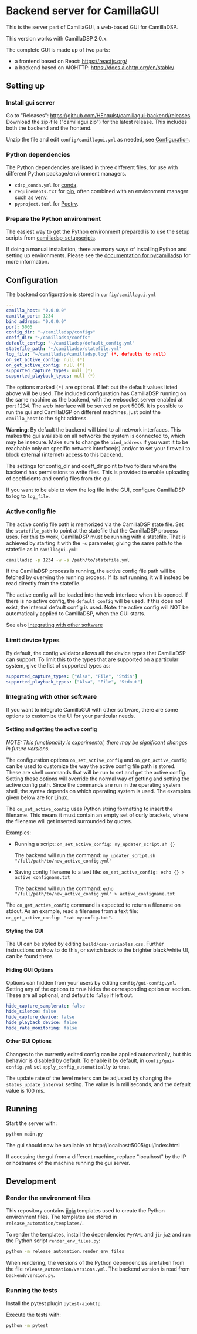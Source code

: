 # Backend server for CamillaGUI

This is the server part of CamillaGUI, a web-based GUI for CamillaDSP.

This version works with CamillaDSP 2.0.x.

The complete GUI is made up of two parts:
- a frontend based on React: https://reactjs.org/
- a backend based on AIOHTTP: https://docs.aiohttp.org/en/stable/

## Setting up
### Install gui server
Go to "Releases": https://github.com/HEnquist/camillagui-backend/releases
Download the zip-file ("camillagui.zip") for the latest release. This includes both the backend and the frontend.

Unzip the file and edit `config/camillagui.yml` as needed, see [Configuration](#configuration).

### Python dependencies
The Python dependencies are listed in three different files,
for use with different Python package/environment managers.
- `cdsp_conda.yml` for [conda](https://conda.io/).
- `requirements.txt` for [pip](https://pip.pypa.io/), often combined with an environment manager such as [venv](https://docs.python.org/3/library/venv.html).
- `pyproject.toml` for [Poetry](https://python-poetry.org).


### Prepare the Python environment
The easiest way to get the Python environment prepared is to use the setup scripts from
[camilladsp-setupscripts](https://github.com/HEnquist/camilladsp-setupscripts).

If doing a manual installation, there are many ways of installing Python and setting up environments.
Please see the [documentation for pycamilladsp](https://henquist.github.io/pycamilladsp/install/#installing)
for more information.


## Configuration

The backend configuration is stored in `config/camillagui.yml`

```yaml
---
camilla_host: "0.0.0.0"
camilla_port: 1234
bind_address: "0.0.0.0"
port: 5005
config_dir: "~/camilladsp/configs"
coeff_dir: "~/camilladsp/coeffs"
default_config: "~/camilladsp/default_config.yml"
statefile_path: "~/camilladsp/statefile.yml"
log_file: "~/camilladsp/camilladsp.log" (*, defaults to null)
on_set_active_config: null (*)
on_get_active_config: null (*)
supported_capture_types: null (*)
supported_playback_types: null (*)
```
The options marked `(*)` are optional. If left out the default values listed above will be used. The included configuration has CamillaDSP running on the same machine as the backend, with the websocket server enabled at port 1234. The web interface will be served on port 5005. It is possible to run the gui and CamillaDSP on different machines, just point the `camilla_host` to the right address.

**Warning**: By default the backend will bind to all network interfaces. This makes the gui available on all networks the system is connected to, which may be insecure. Make sure to change the `bind_address` if you want it to be reachable only on specific network interface(s) and/or to set your firewall to block external (internet) access to this backend.

The settings for config_dir and coeff_dir point to two folders where the backend has permissions to write files. This is provided to enable uploading of coefficients and config files from the gui.

If you want to be able to view the log file in the GUI, configure CamillaDSP to log to `log_file`.

### Active config file
The active config file path is memorized via the CamillaDSP state file.
Set the `statefile_path` to point at the statefile that the CamillaDSP process uses.
For this to work, CamillaDSP must be running with a statefile.
That is achieved by starting it with the `-s` parameter, giving the same path to the statefile as in `camillagui.yml`:
```sh
camilladsp -p 1234 -w -s /path/to/statefile.yml
```

If the CamillaDSP process is running, the active config file path will be fetched by querying the running process.
If its not running, it will instead be read directly from the statefile.

The active config will be loaded into the web interface when it is opened.
If there is no active config, the `default_config` will be used.
If this does not exist, the internal default config is used.
Note: the active config will NOT be automatically applied to CamillaDSP, when the GUI starts.

See also [Integrating with other software](#integrating-with-other-software)


### Limit device types
By default, the config validator allows all the device types that CamillaDSP can support. To limit this to the types that are supported on a particular system, give the list of supported types as: 
```yaml
supported_capture_types: ["Alsa", "File", "Stdin"]
supported_playback_types: ["Alsa", "File", "Stdout"]
```

### Integrating with other software
If you want to integrate CamillaGUI with other software,
there are some options to customize the UI for your particular needs.

#### Setting and getting the active config
_NOTE: This functionality is experimental, there may be significant changes in future versions._

The configuration options `on_set_active_config` and `on_get_active_config` can be used to customize the way the active config file path is stored.
These are shell commands that will be run to set and get the active config.
Setting these options will override the normal way of getting and setting the active config path.
Since the commands are run in the operating system shell, the syntax depends on which operating system is used.
The examples given below are for Linux.

The `on_set_active_config` uses Python string formatting to insert the filename.
This means it must contain an empty set of curly brackets, where the filename will get inserted surrounded by quotes.

Examples:
- Running a script: `on_set_active_config: my_updater_script.sh {}`
  
  The backend will run the command: `my_updater_script.sh "/full/path/to/new_active_config.yml"`
- Saving config filename to a text file: `on_set_active_config: echo {} > active_configname.txt` 

  The backend will run the command: `echo "/full/path/to/new_active_config.yml" > active_configname.txt`

The `on_get_active_config` command is expected to return a filename on stdout.
As an example, read a filename from a text file: `on_get_active_config: "cat myconfig.txt"`.

#### Styling the GUI
The UI can be styled by editing `build/css-variables.css`.
Further instructions on how to do this, or switch back to the brighter black/white UI, can be found there.

#### Hiding GUI Options
Options can hidden from your users by editing `config/gui-config.yml`.
Setting any of the options to `true` hides the corresponding option or section.
These are all optional, and default to `false` if left out.
```yaml
hide_capture_samplerate: false
hide_silence: false
hide_capture_device: false
hide_playback_device: false
hide_rate_monitoring: false
```

#### Other GUI Options
Changes to the currently edited config can be applied automatically, but this behavior is disabled by default.
To enable it by default, in `config/gui-config.yml` set `apply_config_automatically` to `true`.

The update rate of the level meters can be adjusted by changing the `status_update_interval` setting. 
The value is in milliseconds, and the default value is 100 ms.

## Running
Start the server with:
```sh
python main.py
```

The gui should now be available at: http://localhost:5005/gui/index.html

If accessing the gui from a different machine, replace "localhost" by the IP or hostname of the machine running the gui server.


## Development
### Render the environment files
This repository contains [jinja](https://palletsprojects.com/p/jinja/) templates used to create the Python environment files.
The templates are stored in `release_automation/templates/`.

To render the templates, install the dependencies `PyYAML` and `jinja2` and run the Python script `render_env_files.py`:
```sh
python -m release_automation.render_env_files
```
When rendering, the versions of the Python dependencies are taken from the file `release_automation/versions.yml`.
The backend version is read from `backend/version.py`.

### Running the tests
Install the pytest plugin `pytest-aiohttp`.

Execute the tests with:

```sh
python -m pytest
```
